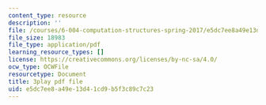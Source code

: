```yaml
---
content_type: resource
description: ''
file: /courses/6-004-computation-structures-spring-2017/e5dc7ee8a49e13d41cd9b5f3c89c7c23_QBcQJdJk9r8.pdf
file_size: 18983
file_type: application/pdf
learning_resource_types: []
license: https://creativecommons.org/licenses/by-nc-sa/4.0/
ocw_type: OCWFile
resourcetype: Document
title: 3play pdf file
uid: e5dc7ee8-a49e-13d4-1cd9-b5f3c89c7c23
---
```

